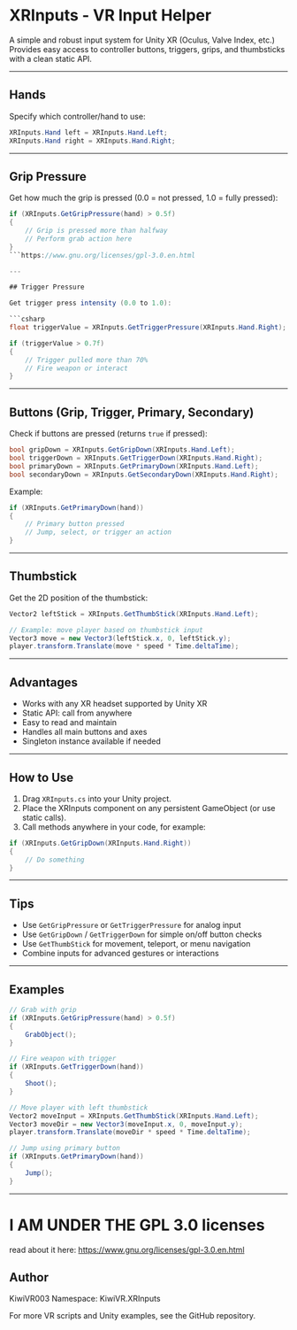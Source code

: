 # XRInputs - VR Input Helper

A simple and robust input system for Unity XR (Oculus, Valve Index, etc.)  
Provides easy access to controller buttons, triggers, grips, and thumbsticks with a clean static API.

---

## Hands

Specify which controller/hand to use:

```csharp
XRInputs.Hand left = XRInputs.Hand.Left;
XRInputs.Hand right = XRInputs.Hand.Right;
```

---

## Grip Pressure

Get how much the grip is pressed (0.0 = not pressed, 1.0 = fully pressed):

```csharp
if (XRInputs.GetGripPressure(hand) > 0.5f)
{
    // Grip is pressed more than halfway
    // Perform grab action here
}
```https://www.gnu.org/licenses/gpl-3.0.en.html

---

## Trigger Pressure

Get trigger press intensity (0.0 to 1.0):

```csharp
float triggerValue = XRInputs.GetTriggerPressure(XRInputs.Hand.Right);

if (triggerValue > 0.7f)
{
    // Trigger pulled more than 70%
    // Fire weapon or interact
}
```

---

## Buttons (Grip, Trigger, Primary, Secondary)

Check if buttons are pressed (returns `true` if pressed):

```csharp
bool gripDown = XRInputs.GetGripDown(XRInputs.Hand.Left);
bool triggerDown = XRInputs.GetTriggerDown(XRInputs.Hand.Right);
bool primaryDown = XRInputs.GetPrimaryDown(XRInputs.Hand.Left);
bool secondaryDown = XRInputs.GetSecondaryDown(XRInputs.Hand.Right);
```

Example:

```csharp
if (XRInputs.GetPrimaryDown(hand))
{
    // Primary button pressed
    // Jump, select, or trigger an action
}
```

---

## Thumbstick

Get the 2D position of the thumbstick:

```csharp
Vector2 leftStick = XRInputs.GetThumbStick(XRInputs.Hand.Left);

// Example: move player based on thumbstick input
Vector3 move = new Vector3(leftStick.x, 0, leftStick.y);
player.transform.Translate(move * speed * Time.deltaTime);
```

---

## Advantages

- Works with any XR headset supported by Unity XR  
- Static API: call from anywhere  
- Easy to read and maintain  
- Handles all main buttons and axes  
- Singleton instance available if needed  

---

## How to Use

1. Drag `XRInputs.cs` into your Unity project.  
2. Place the XRInputs component on any persistent GameObject (or use static calls).  
3. Call methods anywhere in your code, for example:

```csharp
if (XRInputs.GetGripDown(XRInputs.Hand.Right))
{
    // Do something
}
```

---

## Tips

- Use `GetGripPressure` or `GetTriggerPressure` for analog input  
- Use `GetGripDown` / `GetTriggerDown` for simple on/off button checks  
- Use `GetThumbStick` for movement, teleport, or menu navigation  
- Combine inputs for advanced gestures or interactions  

---

## Examples

```csharp
// Grab with grip
if (XRInputs.GetGripPressure(hand) > 0.5f)
{
    GrabObject();
}

// Fire weapon with trigger
if (XRInputs.GetTriggerDown(hand))
{
    Shoot();
}

// Move player with left thumbstick
Vector2 moveInput = XRInputs.GetThumbStick(XRInputs.Hand.Left);
Vector3 moveDir = new Vector3(moveInput.x, 0, moveInput.y);
player.transform.Translate(moveDir * speed * Time.deltaTime);

// Jump using primary button
if (XRInputs.GetPrimaryDown(hand))
{
    Jump();
}
```

---

# I AM UNDER THE GPL 3.0 licenses
read about it here: https://www.gnu.org/licenses/gpl-3.0.en.html

## Author
KiwiVR003
Namespace: KiwiVR.XRInputs  

For more VR scripts and Unity examples, see the GitHub repository.
